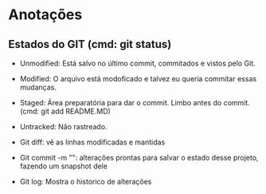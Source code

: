 # Anotações

## Estados do GIT (cmd: git status)
- Unmodified: Está salvo no último commit, commitados e vistos pelo Git.
- Modified: O arquivo está modoficado e talvez eu queria commitar essas mudanças.
- Staged: Área preparatória para dar o commit. Limbo antes do commit. (cmd: git add README.MD)
- Untracked: Não rastreado.

- Git diff: vê as linhas modificadas e mantidas
- Git commit -m "": alterações prontas para salvar o estado desse projeto, fazendo um snapshot dele
- Git log: Mostra o historico de alterações